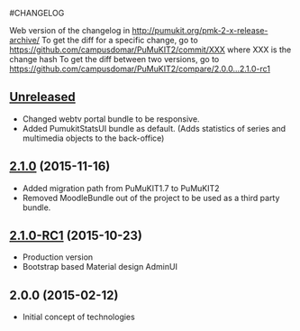 #CHANGELOG

Web version of the changelog in http://pumukit.org/pmk-2-x-release-archive/
To get the diff for a specific change, go to https://github.com/campusdomar/PuMuKIT2/commit/XXX where XXX is the change hash
To get the diff between two versions, go to https://github.com/campusdomar/PuMuKIT2/compare/2.0.0...2.1.0-rc1

## [Unreleased]
- Changed webtv portal bundle to be responsive.
- Added PumukitStatsUI bundle as default. (Adds statistics of series and multimedia objects to the back-office)

## [2.1.0] (2015-11-16)
- Added migration path from PuMuKIT1.7 to PuMuKIT2
- Removed MoodleBundle out of the project to be used as a third party bundle.


## [2.1.0-RC1] (2015-10-23)
- Production version
- Bootstrap based Material design AdminUI


## 2.0.0 (2015-02-12)
- Initial concept of technologies


[Unreleased]:https://github.com/campusdomar/PuMuKIT2/compare/2.1.0...HEAD
[2.1.0]:https://github.com/campusdomar/PuMuKIT2/compare/2.1.0-RC1...2.1.0
[2.1.0-RC1]:https://github.com/campusdomar/PuMuKIT2/compare/2.0.0...2.1.0-RC1
